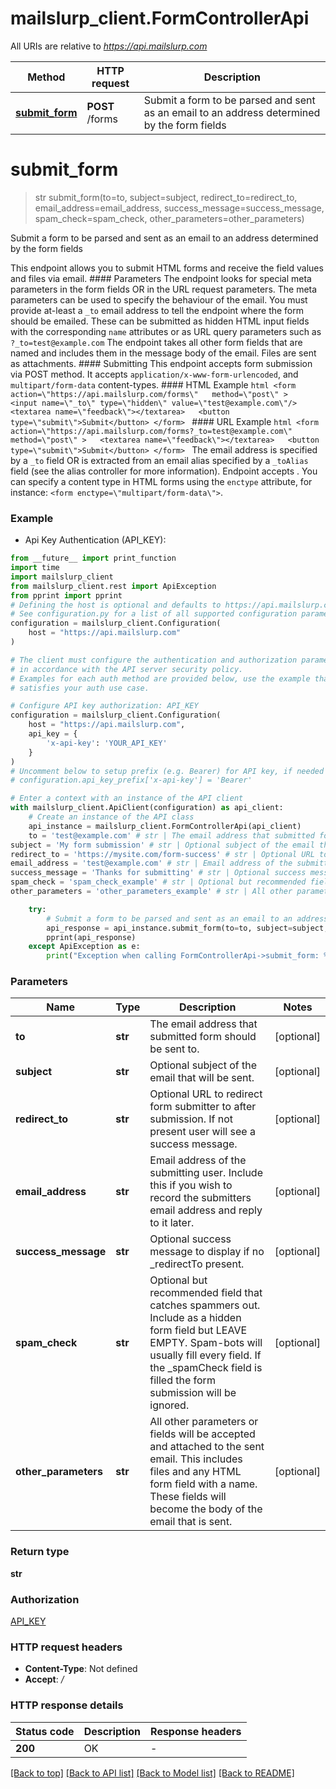 # mailslurp_client.FormControllerApi

All URIs are relative to *https://api.mailslurp.com*

Method | HTTP request | Description
------------- | ------------- | -------------
[**submit_form**](FormControllerApi#submit_form) | **POST** /forms | Submit a form to be parsed and sent as an email to an address determined by the form fields


# **submit_form**
> str submit_form(to=to, subject=subject, redirect_to=redirect_to, email_address=email_address, success_message=success_message, spam_check=spam_check, other_parameters=other_parameters)

Submit a form to be parsed and sent as an email to an address determined by the form fields

This endpoint allows you to submit HTML forms and receive the field values and files via email.   #### Parameters The endpoint looks for special meta parameters in the form fields OR in the URL request parameters. The meta parameters can be used to specify the behaviour of the email.   You must provide at-least a `_to` email address to tell the endpoint where the form should be emailed. These can be submitted as hidden HTML input fields with the corresponding `name` attributes or as URL query parameters such as `?_to=test@example.com`  The endpoint takes all other form fields that are named and includes them in the message body of the email. Files are sent as attachments.  #### Submitting This endpoint accepts form submission via POST method. It accepts `application/x-www-form-urlencoded`, and `multipart/form-data` content-types.  #### HTML Example ```html <form    action=\"https://api.mailslurp.com/forms\"   method=\"post\" >   <input name=\"_to\" type=\"hidden\" value=\"test@example.com\"/>   <textarea name=\"feedback\"></textarea>   <button type=\"submit\">Submit</button> </form> ```  #### URL Example ```html <form    action=\"https://api.mailslurp.com/forms?_to=test@example.com\"   method=\"post\" >   <textarea name=\"feedback\"></textarea>   <button type=\"submit\">Submit</button> </form> ```    The email address is specified by a `_to` field OR is extracted from an email alias specified by a `_toAlias` field (see the alias controller for more information).  Endpoint accepts .  You can specify a content type in HTML forms using the `enctype` attribute, for instance: `<form enctype=\"multipart/form-data\">`.  

### Example

* Api Key Authentication (API_KEY):
```python
from __future__ import print_function
import time
import mailslurp_client
from mailslurp_client.rest import ApiException
from pprint import pprint
# Defining the host is optional and defaults to https://api.mailslurp.com
# See configuration.py for a list of all supported configuration parameters.
configuration = mailslurp_client.Configuration(
    host = "https://api.mailslurp.com"
)

# The client must configure the authentication and authorization parameters
# in accordance with the API server security policy.
# Examples for each auth method are provided below, use the example that
# satisfies your auth use case.

# Configure API key authorization: API_KEY
configuration = mailslurp_client.Configuration(
    host = "https://api.mailslurp.com",
    api_key = {
        'x-api-key': 'YOUR_API_KEY'
    }
)
# Uncomment below to setup prefix (e.g. Bearer) for API key, if needed
# configuration.api_key_prefix['x-api-key'] = 'Bearer'

# Enter a context with an instance of the API client
with mailslurp_client.ApiClient(configuration) as api_client:
    # Create an instance of the API class
    api_instance = mailslurp_client.FormControllerApi(api_client)
    to = 'test@example.com' # str | The email address that submitted form should be sent to. (optional)
subject = 'My form submission' # str | Optional subject of the email that will be sent. (optional)
redirect_to = 'https://mysite.com/form-success' # str | Optional URL to redirect form submitter to after submission. If not present user will see a success message. (optional)
email_address = 'test@example.com' # str | Email address of the submitting user. Include this if you wish to record the submitters email address and reply to it later. (optional)
success_message = 'Thanks for submitting' # str | Optional success message to display if no _redirectTo present. (optional)
spam_check = 'spam_check_example' # str | Optional but recommended field that catches spammers out. Include as a hidden form field but LEAVE EMPTY. Spam-bots will usually fill every field. If the _spamCheck field is filled the form submission will be ignored. (optional)
other_parameters = 'other_parameters_example' # str | All other parameters or fields will be accepted and attached to the sent email. This includes files and any HTML form field with a name. These fields will become the body of the email that is sent. (optional)

    try:
        # Submit a form to be parsed and sent as an email to an address determined by the form fields
        api_response = api_instance.submit_form(to=to, subject=subject, redirect_to=redirect_to, email_address=email_address, success_message=success_message, spam_check=spam_check, other_parameters=other_parameters)
        pprint(api_response)
    except ApiException as e:
        print("Exception when calling FormControllerApi->submit_form: %s\n" % e)
```

### Parameters

Name | Type | Description  | Notes
------------- | ------------- | ------------- | -------------
 **to** | **str**| The email address that submitted form should be sent to. | [optional] 
 **subject** | **str**| Optional subject of the email that will be sent. | [optional] 
 **redirect_to** | **str**| Optional URL to redirect form submitter to after submission. If not present user will see a success message. | [optional] 
 **email_address** | **str**| Email address of the submitting user. Include this if you wish to record the submitters email address and reply to it later. | [optional] 
 **success_message** | **str**| Optional success message to display if no _redirectTo present. | [optional] 
 **spam_check** | **str**| Optional but recommended field that catches spammers out. Include as a hidden form field but LEAVE EMPTY. Spam-bots will usually fill every field. If the _spamCheck field is filled the form submission will be ignored. | [optional] 
 **other_parameters** | **str**| All other parameters or fields will be accepted and attached to the sent email. This includes files and any HTML form field with a name. These fields will become the body of the email that is sent. | [optional] 

### Return type

**str**

### Authorization

[API_KEY](../README#API_KEY)

### HTTP request headers

 - **Content-Type**: Not defined
 - **Accept**: */*

### HTTP response details
| Status code | Description | Response headers |
|-------------|-------------|------------------|
**200** | OK |  -  |

[[Back to top]](#) [[Back to API list]](../README#documentation-for-api-endpoints) [[Back to Model list]](../README#documentation-for-models) [[Back to README]](../README)

